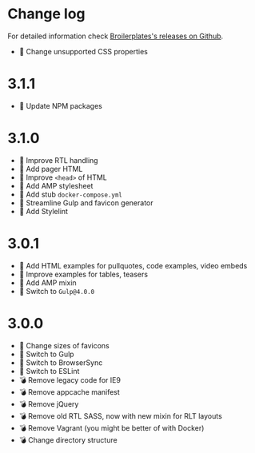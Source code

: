 Change log
==========

For detailed information check [Broilerplates's releases on Github](https://github.com/fboes/broilerplate/releases).

* 💊 Change unsupported CSS properties

3.1.1
=====

* 🔧 Update NPM packages

3.1.0
=====

* 🎁 Improve RTL handling
* 🎁 Add pager HTML
* 🎁 Improve `<head>` of HTML
* 🎁 Add AMP stylesheet
* 🔧 Add stub `docker-compose.yml`
* 🔧 Streamline Gulp and favicon generator
* 🔧 Add Stylelint

3.0.1
=====

* 🎁 Add HTML examples for pullquotes, code examples, video embeds
* 🎁 Improve examples for tables, teasers
* 🎁 Add AMP mixin
* 🔧 Switch to `Gulp@4.0.0`

3.0.0
=====

* 🎁 Change sizes of favicons
* 🔧 Switch to Gulp
* 🔧 Switch to BrowserSync
* 🔧 Switch to ESLint
* 💣 Remove legacy code for IE9
* 💣 Remove appcache manifest
* 💣 Remove jQuery
* 💣 Remove old RTL SASS, now with new mixin for RLT layouts
* 💣 Remove Vagrant (you might be better of with Docker)
* 💣 Change directory structure
